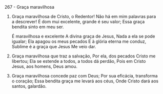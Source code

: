 267 - Graça maravilhosa

1. Graça maravilhosa de Cristo, o Redentor!
   Não há em mim palavras para a descrever!
   É dom mui excelente, grande é seu valor;
   Essa graça bendita sinto em meu ser.

   É maravilhosa e excelente
   A divina graça de Jesus,
   Nada a ela se pode igualar;
   Ela apagou os meus pecados
   E à glória eterna me conduz,
   Sublime é a graça que Jesus
   Me veio dar.

2. Graça maravilhosa que traz a salvação,
   Por ela, dos pecados Cristo me libertou;
   Ela se estende a todos, a todos dá perdão,
   Pois em Cristo Jesus, aos homens, Deus amou.

3. Graça maravilhosa concede paz com Deus;
   Por sua eficácia, transforma o coração;
   Essa bendita graça me levará aos céus,
   Onde Cristo dará aos santos, galardão.
